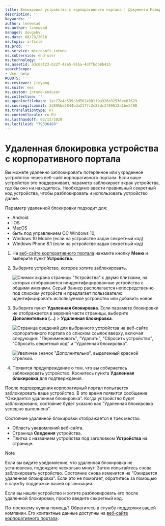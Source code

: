 ```yaml
---
title: Блокировка устройства с корпоративного портала | Документы Майкрософт
description: ''
keywords: ''
author: lenewsad
ms.author: lanewsad
manager: dougeby
ms.date: 08/28/2018
ms.topic: article
ms.prod: ''
ms.service: microsoft-intune
ms.subservice: end-user
ms.technology: ''
ms.assetid: adc6af23-b22f-42e5-955a-4dffbdb8b42b
searchScope:
- User help
ROBOTS: ''
ms.reviewer: jieyang
ms.suite: ems
ms.custom: intune-enduser
ms.collection: ''
ms.openlocfilehash: 1ac77e4c539c8d5614001f9a326b32536ee07629
ms.sourcegitcommit: 3d895be2844bda2177c2c85dc2f09612a1be5490
ms.translationtype: HT
ms.contentlocale: ru-RU
ms.lasthandoff: 03/13/2020
ms.locfileid: "79336489"
---
```

# <a name="remotely-lock-your-device-from-the-company-portal-website"></a>Удаленная блокировка устройства с корпоративного портала

Вы можете удаленно заблокировать потерянное или украденное устройство через веб-сайт корпоративного портала. Если ваше устройство это поддерживает, параметр заблокирует экран устройства, где бы оно ни находилось. Необходимо ввести правильный секретный код устройства, чтобы разблокировать и использовать устройство далее.   

Параметр удаленной блокировки подходит для:

* Android
* iOS
* MacOS
* быть под управлением ОС Windows 10;
* Windows 10 Mobile (если на устройстве задан секретный код)
* Windows Phone 8.1 (если на устройстве задан секретный код)  

1. На [веб-сайте корпоративного портала](https://portal.manage.microsoft.com) нажмите кнопку __Меню__ и выберите пункт __Устройства__.  

2. Выберите устройство, которое хотите заблокировать.  

    ![Снимок экрана страницы "Устройства" с двумя плитками, на которых отображаются неидентифицированные устройства с общими именами. Серый баннер располагается непосредственно под списком устройств и предлагает пользователю идентифицировать используемое устройство или добавить новое.](./media/rename-reset-device-step2-1808.png) 

3. Выберите пункт **Удаленная блокировка**. Если параметр блокировки не отображается в верхней части страницы, выберите **Дополнительно (...)**  > **Удаленная блокировка**.  

   ![Страница сведений для выбранного устройства на веб-сайте корпоративного портала со списком ссылок вверху, включая следующие: "Переименовать", "Удалить", "Сбросить устройство", "Сбросить секретный код" и "Удаленная блокировка". ](./media/rename-reset-device-1808.png) 

    ![Увеличен значок "Дополнительно", выделенный красной стрелкой.](./media/rename-reset-device-step3-more-1808.png)    

4. Появится предупреждение о том, что вы собираетесь заблокировать устройство. Коснитесь пункта **Удаленная блокировка** для подтверждения.

После подтверждения корпоративный портал попытается заблокировать ваше устройство. В это время появится сообщение "Ожидается удаленная блокировка". Когда устройство будет заблокировано, состояние будет указано как "Удаленная блокировка успешно выполнена".  

Состояние удаленной блокировки отображается в трех местах:

* Область уведомлений веб-сайта.
* Страница **Сведения** устройства.
* Плитка с названием устройства под заголовком **Устройства** на странице.  

> [!Note]
> Если вы видите уведомление, что удаленная блокировка не установлена, подождите несколько минут. Затем попытайтесь снова заблокировать устройство. Состояние снова изменится на "Ожидается удаленная блокировка". Если это не помогает, обратитесь за помощью в службу поддержки вашей организации.

Если вы нашли устройство и хотите разблокировать его после удаленной блокировки, просто введите секретный код.  

По-прежнему нужна помощь? Обратитесь в службу поддержки вашей компании. Его контактные данные доступны на [веб-сайте корпоративного портала](https://go.microsoft.com/fwlink/?linkid=2010980).

